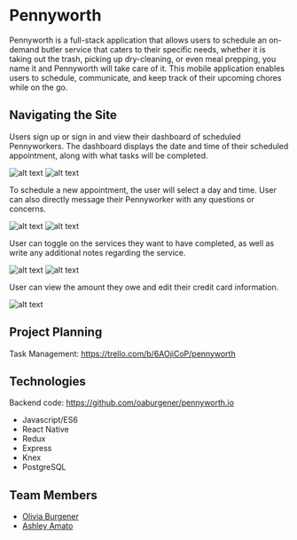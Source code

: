 # Pennyworth

Pennyworth is a full-stack application that allows users to schedule an on-demand butler service that caters to their specific needs, whether it is taking out the trash, picking up dry-cleaning, or even meal prepping, you name it and Pennyworth will take care of it. This mobile application enables users to schedule, communicate, and keep track of their upcoming chores while on the go.

## Navigating the Site

Users sign up or sign in and view their dashboard of scheduled Pennyworkers. The dashboard displays the date and time of their scheduled appointment, along with what tasks will be completed.

![alt text](img/login.png) ![alt text](img/schedule.png)

To schedule a new appointment, the user will select a day and time. User can also directly message their Pennyworker with any questions or concerns.

![alt text](img/datePicker.png) ![alt text](img/messaging.png)

User can toggle on the services they want to have completed, as well as write any additional notes regarding the service.

![alt text](img/togglePage.png) ![alt text](img/notes.png)

User can view the amount they owe and edit their credit card information.

![alt text](img/payment.png)

## Project Planning

Task Management: https://trello.com/b/6AOjiCoP/pennyworth

## Technologies

Backend code: https://github.com/oaburgener/pennyworth.io

* Javascript/ES6
* React Native
* Redux
* Express
* Knex
* PostgreSQL


## Team Members
* [Olivia Burgener](https://github.com/oaburgener)
* [Ashley Amato](https://github.com/ashleyamato)
